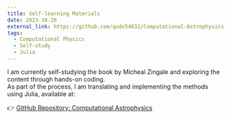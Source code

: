 ```yaml
---
title: Self-learning Materials
date: 2023-10-26
external_link: https://github.com/qudx54632/Computational-Astrophysics
tags:
  - Computational Physics
  - Self-study
  - Julia
---
```


I am currently self-studying the book by Micheal Zingale and exploring the content through hands-on coding.  
As part of the process, I am translating and implementing the methods using Julia, available at:

👉 [GitHub Repository: Computational Astrophysics](https://github.com/qudx54632/Computational-Astrophysics)
